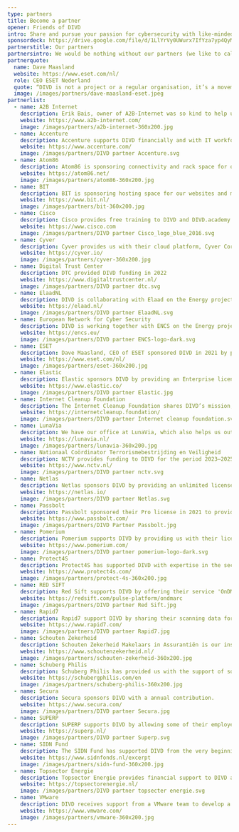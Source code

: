 ```yaml
---
type: partners
title: Become a partner
opener: Friends of DIVD
intro: Share and pursue your passion for cybersecurity with like-minded people while helping to create a safer digital world.
sponsordeck: https://drive.google.com/file/d/1LlYrVy0UWurx7IfYza7yp4QyMn-iZw4z/view?usp=sharing
partnerstitle: Our partners
partnersintro: We would be nothing without our partners (we like to call them friends) and therefore we truly appreciate them. Let us know if you would like to become a DIVD partner.
partnerquote:
  name: Dave Maasland
  website: https://www.eset.com/nl/
  role: CEO ESET Nederland
  quote: “DIVD is not a project or a regular organisation, it’s a movement, one that lives by the Credo “be the change you wish to see in the world” and we need more of those to progress in the field of digital security.”
  image: /images/partners/dave-maasland-eset.jpeg
partnerlist:
  - name: A2B Internet
    description: Erik Bais, owner of A2B-Internet was so kind to help us out getting our own Autonomous System. Since then, we have our own IP addresses to scan from.
    website: https://www.a2b-internet.com/
    image: /images/partners/a2b-internet-360x200.jpg
  - name: Accenture
    description: Accenture supports DIVD financially and with IT workforce.
    website: https://www.accenture.com/
    image: /images/partners/DIVD partner Accenture.svg
  - name: Atom86
    description: Atom86 is sponsoring connectivity and rack space for our scanning infrastructure.
    website: https://atom86.net/
    image: /images/partners/atom86-360x200.jpg
  - name: BIT
    description: BIT is sponsoring hosting space for our websites and mail server capacity.
    website: https://www.bit.nl/
    image: /images/partners/bit-360x200.jpg
  - name: Cisco
    description: Cisco provides free training to DIVD and DIVD.academy.
    website: https://www.cisco.com
    image: /images/partners/DIVD partner Cisco_logo_blue_2016.svg
  - name: Cyver
    description: Cyver provides us with their cloud platform, Cyver Core, which enables us to deliver security research reports with ticket handling.
    website: https://cyver.io/
    image: /images/partners/cyver-360x200.jpg
  - name: Digital Trust Center
    description: DTC provided DIVD funding in 2022
    website: https://www.digitaltrustcenter.nl/
    image: /images/partners/DIVD partner dtc.svg
  - name: ElaadNL
    description: DIVD is collaborating with Elaad on the Energy project to turn newly identified vulnerabilities into CVEs.
    website: https://elaad.nl/
    image: /images/partners/DIVD partner ElaadNL.svg
  - name: European Network for Cyber Security
    description: DIVD is working together with ENCS on the Energy project to convert newly discovered vulnerabilities into CVEs.
    website: https://encs.eu/
    image: /images/partners/DIVD partner ENCS-logo-dark.svg
  - name: ESET
    description: Dave Maasland, CEO of ESET sponsored DIVD in 2021 by paying most of the costs of our AS. Since 2022 ESET has supported us with a serious donation and free licenses.
    website: https://www.eset.com/nl/
    image: /images/partners/eset-360x200.jpg
  - name: Elastic
    description: Elastic sponsors DIVD by providing an Enterprise license, enabling our teams to perform large-scale data analysis and power our SIEM solution for effective vulnerability detection and response.
    website: https://www.elastic.co/
    image: /images/partners/DIVD partner Elastic.jpg
  - name: Internet Cleanup Foundation
    description: The Internet Cleanup Foundation shares DIVD’s mission, and we collaborate on vulnerability disclosure.
    website: https://internetcleanup.foundation/
    image: /images/partners/DIVD partner Internet cleanup foundation.svg
  - name: LunaVia
    description: We have our office at LunaVia, which also helps us out with administrative tasks and acquiring funding for our DIVD Academy.
    website: https://lunavia.nl/
    image: /images/partners/lunavia-360x200.jpg
  - name: Nationaal Coördinator Terrorismebestrijding en Veiligheid
    description: NCTV provides funding to DIVD for the period 2023–2025.
    website: https://www.nctv.nl/
    image: /images/partners/DIVD partner nctv.svg
  - name: Netlas
    description: Netlas sponsors DIVD by providing an unlimited license, empowering our teams to detect both compromised and vulnerable systems at scale and notify affected organizations to help minimize the impact of cyberattacks.
    website: https://netlas.io/
    image: /images/partners/DIVD partner Netlas.svg
  - name: Passbolt
    description: Passbolt sponsored their Pro license in 2021 to provide our teams with a secure way to share passwords.
    website: https://www.passbolt.com/
    image: /images/partners/DIVD Partner Passbolt.jpg
  - name: Pomerium
    description: Pomerium supports DIVD by providing us with their license free of charge.
    website: https://www.pomerium.com/
    image: /images/partners/DIVD partner pomerium-logo-dark.svg
  - name: Protect4S
    description: Protect4S has supported DIVD with expertise in the security of SAP systems and resources to scan the internet for vulnerabilities related to SAP systems.
    website: https://www.protect4s.com/
    image: /images/partners/protect-4s-360x200.jpg
  - name: RED SIFT
    description: Red Sift supports DIVD by offering their service 'OnDMARC' to improve our email security.
    website: https://redsift.com/pulse-platform/ondmarc
    image: /images/partners/DIVD partner Red Sift.jpg
  - name: Rapid7
    description: Rapid7 support DIVD by sharing their scanning data for our research.
    website: https://www.rapid7.com/
    image: /images/partners/DIVD partner Rapid7.jpg
  - name: Schouten Zekerheid
    description: Schouten Zekerheid Makelaars in Assurantiën is our insurance intermediary and supports us and our cause.
    website: https://www.schoutenzekerheid.nl/
    image: /images/partners/schouten-zekerheid-360x200.jpg
  - name: Schuberg Philis
    description: Schuberg Philis has provided us with the support of some of their employees and the equipment we have used for our scanning infrastructure.
    website: https://schubergphilis.com/en
    image: /images/partners/schuberg-philis-360x200.jpg
  - name: Secura
    description: Secura sponsors DIVD with a annual contribution.
    website: https://www.secura.com/
    image: /images/partners/DIVD partner Secura.jpg
  - name: SUPERP
    description: SUPERP supports DIVD by allowing some of their employees to contribute to Research and CSIRT activities.
    website: https://superp.nl/
    image: /images/partners/DIVD partner Superp.svg
  - name: SIDN Fund
    description: The SIDN Fund has supported DIVD from the very beginning with funding and services, and now also supports our energy research.
    website: https://www.sidnfonds.nl/excerpt
    image: /images/partners/sidn-fund-360x200.jpg
  - name: Topsector Energie
    description: Topsector Energie provides financial support to DIVD and collaborates with us on energy-related research.
    website: https://topsectorenergie.nl/
    image: /images/partners/DIVD partner topsecter energie.svg
  - name: VMware
    description: DIVD receives support from a VMware team to develop a new scanning infrastructure, funded by the VMware Foundation through licenses and hardware funding.
    website: https://www.vmware.com/
    image: /images/partners/vmware-360x200.jpg
---
```


